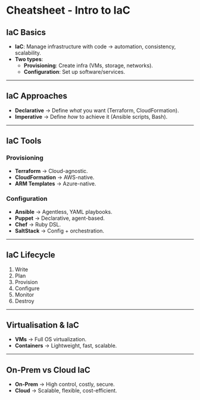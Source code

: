 # Cheatsheet - Intro to IaC

## IaC Basics
- **IaC**: Manage infrastructure with code → automation, consistency, scalability.
- **Two types**:
  - **Provisioning**: Create infra (VMs, storage, networks).
  - **Configuration**: Set up software/services.

---

## IaC Approaches
- **Declarative** → Define *what* you want (Terraform, CloudFormation).
- **Imperative** → Define *how* to achieve it (Ansible scripts, Bash).

---

## IaC Tools
### Provisioning
- **Terraform** → Cloud-agnostic.
- **CloudFormation** → AWS-native.
- **ARM Templates** → Azure-native.

### Configuration
- **Ansible** → Agentless, YAML playbooks.
- **Puppet** → Declarative, agent-based.
- **Chef** → Ruby DSL.
- **SaltStack** → Config + orchestration.

---

## IaC Lifecycle
1. Write  
2. Plan  
3. Provision  
4. Configure  
5. Monitor  
6. Destroy  

---

## Virtualisation & IaC
- **VMs** → Full OS virtualization.  
- **Containers** → Lightweight, fast, scalable.  

---

## On-Prem vs Cloud IaC
- **On-Prem** → High control, costly, secure.  
- **Cloud** → Scalable, flexible, cost-efficient.

